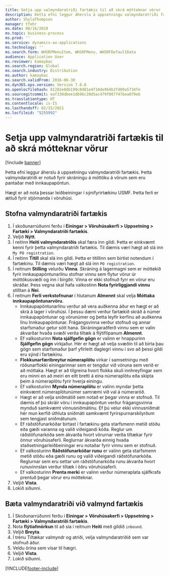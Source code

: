 ```yaml
---
title: Setja upp valmyndaratriði fartækis til að skrá mótteknar vörur
description: Þetta efni leggur áherslu á uppsetningu valmyndaratriði fartækis.
author: ShylaThompson
manager: tfehr
ms.date: 08/16/2019
ms.topic: business-process
ms.prod: ''
ms.service: dynamics-ax-applications
ms.technology: ''
ms.search.form: WHSRFMenuItem, WHSRFMenu, WHSRFDefaultData
audience: Application User
ms.reviewer: kamaybac
ms.search.region: Global
ms.search.industry: Distribution
ms.author: kamaybac
ms.search.validFrom: 2016-06-30
ms.dyn365.ops.version: Version 7.0.0
ms.openlocfilehash: 81282e8db199c0d81e4f10de964b2fd09a5734fe
ms.sourcegitcommit: eaf330dbee1db96c20d5ac479f007747bea079eb
ms.translationtype: HT
ms.contentlocale: is-IS
ms.lasthandoff: 02/15/2021
ms.locfileid: "5255992"
---
```

# <a name="set-up-a-mobile-device-menu-item-to-register-received-items"></a>Setja upp valmyndaratriði fartækis til að skrá mótteknar vörur

[!include [banner](../../includes/banner.md)]

Þetta efni leggur áherslu á uppsetningu valmyndaratriði fartækis. Þetta valmyndaratriði er notuð fyrir skráningu á móttöku á vörum sem eru pantaðar með innkaupapöntun. 

Hægt er að nota þessar leiðbeiningar í sýnifyrirtækinu USMF. Þetta ferli er ætluð fyrir stjórnanda í vöruhúsi.


## <a name="create-a-mobile-device-menu-item"></a>Stofna valmyndaratriði fartækis
1. Í skoðunarrúðunni ferðu í **Einingar > Vöruhúsakerfi > Uppsetning > Fartæki > Valmyndaratriði fartækis**.
2. Veljið **Nýtt**.
3. Í reitinn **Heiti valmyndaratriðis** skal færa inn gildi. Þetta er einkvæmt kenni fyrir þetta valmyndaratriði fartækis. Til dæmis væri hægt að slá inn `My PO registration`.  
4. Í reitinn **Titill** skal slá inn gildi. Þetta er titillinn sem birtist notendum í fartækinu. Til dæmis væri hægt að slá inn `PO registration`.  
5. Í reitnum **Stilling** velurðu **Vinna**. Skráning á lagermagni sem er móttekið fyrir innkaupapöntunarlínu stofnar vinnu sem flytur vörur úr móttökusvæði og inn í birgðir. Vinna er ekki stofnuð fyrr en vörur eru skráðar. Þess vegna skal hafa valkostinn **Nota fyrirliggjandi vinnu** stilltan á **Nei**.
6. Í reitnum **Ferli verkstofnunar** í hlutanum **Almennt** skal velja **Móttaka innkaupapöntunarvöru**.
    - Innkaupapöntunarlínu verður að vera auðkenna áður en hægt er að skrá á lager í vöruhúsi. Í þessu dæmi verður fartækið skráð á númer innkaupapöntunar og vörunúmer og þetta leyfir kerfinu að auðkenna línu Innkaupapöntunar. Frágangsvinna verður stofnuð og annar starfsmaður getur sótt hana. Skráningaraðferð vinnu sem er valin ákvarðar hvaða svæði verða tiltæk á flýtiflipanum **Almennt**.  
    - Ef valkosturinn **Nota sjálfgefin gögn** er valinn er hnappurinn **Sjálfgefin gögn** virkjaður. Hér er hægt að velja svæðin til að birta þau gögn sem starfsmaður þarf yfirleitt daglegri vinnu í svo að þessi gildi eru sýnd í fartækinu.  
    - **Flokkunarfæribreytur númeraplötu** virkar í samsetningu með röðunarflokki einingarinnar sem er tengdur við vöruna sem verið er að móttaka. Hægt er að tilgreina hvort flokka skuli innhreyfingar sem eru minni en að meiri en eitt bretti á eina númeraplötu eða skipta þeim á númeraplötu fyrir hverja einingu.  
    - Ef valkosturinn **Mynda númeraplötu** er valinn myndar þetta einkvæmt númeraplötunúmer samræmi við val á númeraröð.  
    - Hægt er að velja sniðmátið sem notað er þegar vinna er stofnuð. Til dæmis ef þú skráir vöru í innkaupapöntun verður frágangsvinna mynduð samkvæmt vinnusniðmátinu. Ef þú velur ekki vinnusniðmát hér mun kerfið úthluta sniðmáti samkvæmt fyrirspurnarskilyrðum sem tengjast sniðmátunum.  
    - Ef ráðstöfunarkóðar birtast í fartækinu geta starfsmenn metið stöðu eða gæði varanna og valið viðeigandi kóða. Reglur um ráðstöfunarkóða sem ákvarða hvort vörurnar verða tiltækar fyrir önnur vöruhúsaferli. Reglurnar ákvarða einnig hvaða staðsetningarleiðbeiningar eru notaðar fyrir vinnu sem er stofnuð.   
    - Ef valkosturinn **Ráðstöfunarkóðar runu** er valinn geta starfsmenn metið stöðu eða gæði runu og valið viðeigandi ráðstöfunarkóða. Reglurnar sem eru settar um ráðstöfunarkóða runu ákvarða hvort runuvinnslan verður tiltæk í öðru vöruhúsaferli.  
    - Ef valkosturinn **Prenta merki** er valinn verður númeraplata sjálfkrafa prentuð þegar vörur eru mótteknar.  
7. Veljið **Vista**.
8. Lokið síðunni.

## <a name="add-the-menu-item-to-a-mobile-device-menu"></a>Bæta valmyndaratriði við valmynd fartækis
1. Í Skoðunarrúðunni ferðu í **Einingar > Vöruhúsakerfi > Uppsetning > Fartæki > Valmyndaratriði fartækis**.
2. Nota **flýtiafmörkun** til að sía í reitnum **Heiti** með gildið `inbound`.
3. Veljið **Breyta**.
4. Í trénu Tiltækar valmyndr og atriði, velja valmyndaratriðið sem var stofnuð áður.
5. Veldu örina sem vísar til hægri.
6. Veljið **Vista**.
7. Lokið síðunni.



[!INCLUDE[footer-include](../../../includes/footer-banner.md)]